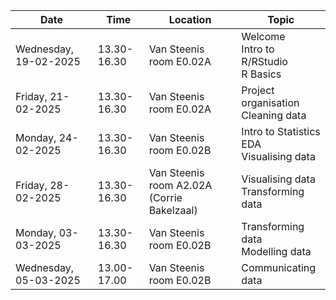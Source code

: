 | Date | Time | Location | Topic |
|-----|-----|-----------|---------|
| Wednesday, 19-02-2025 | 13.30-16.30 | Van Steenis room E0.02A | Welcome <br> Intro to R/RStudio <br> R Basics |
| Friday, 21-02-2025 | 13.30-16.30| Van Steenis room E0.02A | Project organisation <br> Cleaning data |
| Monday, 24-02-2025 | 13.30-16.30| Van Steenis room E0.02B | Intro to Statistics <br> EDA <br> Visualising data |
| Friday, 28-02-2025 | 13.30-16.30| Van Steenis room A2.02A (Corrie Bakelzaal) | Visualising data <br> Transforming data |
| Monday, 03-03-2025 | 13.30-16.30| Van Steenis room E0.02B | Transforming data <br> Modelling data |
| Wednesday, 05-03-2025 | 13.00-17.00| Van Steenis room E0.02B | Communicating data |
